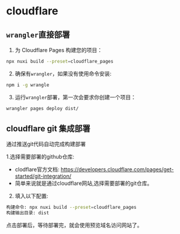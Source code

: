 
# cloudflare

## `wrangler`直接部署

1. 为 Cloudflare Pages 构建您的项目：
```bash
npx nuxi build --preset=cloudflare_pages
```

2. 确保有`wrangler`，如果没有使用命令安装:
```bash
npm i -g wrangle
```

3. 运行`wrangler`部署，第一次会要求你创建一个项目：
```bash
wrangler pages deploy dist/
```



## cloudflare git 集成部署
通过推送git代码自动完成构建部署

1.选择需要部署的github仓库:
* clodflare官方文档: https://developers.cloudflare.com/pages/get-started/git-integration/
* 简单来说就是通过cloudflare网站,选择需要部署的git仓库。

2. 填入以下配置:
```bash
构建命令: npx nuxi build --preset=cloudflare_pages
构建输出目录: dist
```
点击部署后，等待部署完，就会使用预览域名访问网站了。
